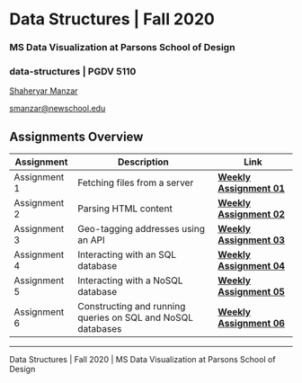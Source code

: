 # Data Structures | Fall 2020 
###  MS Data Visualization at Parsons School of Design

### data-structures | PGDV 5110

[Shaheryar Manzar](https://github.com/shmanzar)

[smanzar@newschool.edu](mailto:smanzar@newshcool.edu)


## Assignments Overview

Assignment | Description | Link 
--- | --- | ---
Assignment 1 | Fetching files from a server | **[Weekly Assignment 01](https://github.com/shmanzar/data-structures/tree/master/weekly-assignment-01)** 
Assignment 2 | Parsing HTML content | **[Weekly Assignment 02](https://github.com/shmanzar/data-structures/tree/master/weekly-assignment-02)** 
Assignment 3 | Geo-tagging addresses using an API | **[Weekly Assignment 03](https://github.com/shmanzar/data-structures/tree/master/weekly-assignment-03)** 
Assignment 4 | Interacting with an SQL database | **[Weekly Assignment 04](https://github.com/shmanzar/data-structures/tree/master/weekly-assignment-04)** 
Assignment 5 | Interacting with a NoSQL database | **[Weekly Assignment 05](https://github.com/shmanzar/data-structures/tree/master/weekly-assignment-05)** 
Assignment 6 | Constructing and running queries on SQL and NoSQL databases | **[Weekly Assignment 06](https://github.com/shmanzar/data-structures/tree/master/weekly-assignment-06)** 



---

Data Structures | Fall 2020 | MS Data Visualization at Parsons School of Design

